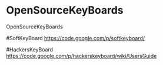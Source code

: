OpenSourceKeyBoards
===================

OpenSourceKeyBoards


#SoftKeyBoard
https://code.google.com/p/softkeyboard/

#HackersKeyBoard
https://code.google.com/p/hackerskeyboard/wiki/UsersGuide